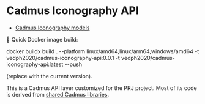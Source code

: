 ﻿# Cadmus Iconography API

- [Cadmus Iconography models](https://github.com/vedph/cadmus-iconography)

🐋 Quick Docker image build:

  docker buildx build . --platform linux/amd64,linux/arm64,windows/amd64 -t vedph2020/cadmus-iconography-api:0.0.1 -t vedph2020/cadmus-iconography-api:latest --push

(replace with the current version).

This is a Cadmus API layer customized for the PRJ project. Most of its code is derived from [shared Cadmus libraries](https://github.com/vedph/cadmus-api).
